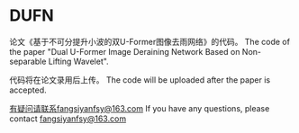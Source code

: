 # DUFN
论文《基于不可分提升小波的双U-Former图像去雨网络》的代码。
The code of the paper "Dual U-Former Image Deraining Network Based on Non-separable Lifting Wavelet".

代码将在论文录用后上传。
The code will be uploaded after the paper is accepted.

有疑问请联系fangsiyanfsy@163.com
If you have any questions, please contact fangsiyanfsy@163.com
